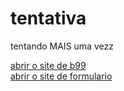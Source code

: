 # tentativa
 tentando MAIS uma vezz

 <a href='https://amoriams.github.io/tentativa/siteb99/index.html' target="_blank">abrir o site de b99</a> <br>
 <a href='https://amoriams.github.io/minhas-tentativas/by-mori/001/search-me.html' target="_blank">abrir o site de formulario</a>
 
